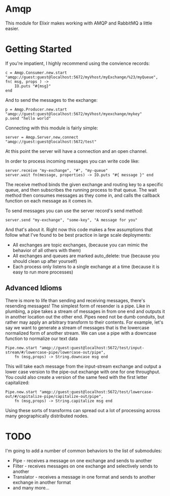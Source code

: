 # Amqp

This module for Elixir makes working with AMQP and RabbitMQ a little easier.

Getting Started
===============

If you're impatient, I highly recommend using the convience records:

	c = Amqp.Consumer.new.start "amqp://guest:guest@localhost:5672/myVhost/myExchange/%23/myQueue", fn( msg, props ) -> 
		IO.puts "#{msg}" 
	end

And to send the messages to the exchange:

	p = Amqp.Producer.new.start "amqp://guest:guest@localhost:5672/myVhost/myexchange/mykey"
	p.send "hello world"

Connecting with this module is fairly simple:

	server = Amqp.Server.new.connect "amqp://guest:guest@localhost:5672/test"

At this point the server will have a connection and an open channel.

In order to process incoming messages you can write code like:

	server.receive "my-exchange", "#", "my-queue"
	server.wait fn(message, properties) -> IO.puts "#{ message }" end

The receive method binds the given exchange and routing key to a specific queue,
and then subscribes the running process to that queue.  The wait method then
consumes messages as they come in, and calls the callback function on each message
as it comes in.

To send messages you can use the server record's send method:

	server.send "my-exchange", "some-key", "A message for you"

And that's about it.  Right now this code makes a few assumptions that follow 
what I've found to be best practice in large scale deployments:

* All exchanges are topic exchanges, (because you can mimic the behavior of all others with them)
* All exchanges and queues are marked auto_delete: true (because you should clean up after yourself)
* Each process only listens to a single exchange at a time (because it is easy to run more processes)

Advanced Idioms
---------------

There is more to life than sending and receiving messages, there's resending messages!  The simplest form
of resender is a pipe.  Like in plumbing, a pipe takes a stream of messages in from one end and outputs it
in another location out the other end.  Pipes need not be dumb conduits, but rather may apply an arbitrary
transform to their contents.  For example, let's say we want to generate a stream of messages that is the
lowercase normalized form of another stream.  We can use a pipe with a downcase function to normalize our
text data

	Pipe.new.start "amqp://guest:guest@localhost:5672/test/input-stream/#/lowercase-pipe/lowercase-out/pipe", 
		fn (msg,props) -> String.downcase msg end

This will take each message from the input-stream exchange and output a lower case version to the pipe-out 
exchange with one for one throughput.  You could also create a version of the same feed with the first letter
capitalized:

	Pipe.new.start "amqp://guest:guest@localhost:5672/test/lowercase-out/#/capitalize-pipe/capitalize-out/pipe", 
		fn (msg,props) -> String.capitalize msg end

Using these sorts of transforms can spread out a lot of processing across many geographically distributed nodes.



TODO
====

I'm going to add a number of common behaviors to the list of submodules:

* Pipe - receives a message on one exchange and sends to another
* Filter - receives messages on one exchange and selectively sends to another
* Translator - receives a message in one format and sends to another exchange in another format 
* and many more...



